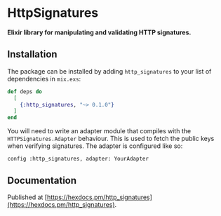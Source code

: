 # HttpSignatures

**Elixir library for manipulating and validating HTTP signatures.**

## Installation

The package can be installed by adding `http_signatures` to your list
of dependencies in `mix.exs`:

```elixir
def deps do
  [
    {:http_signatures, "~> 0.1.0"}
  ]
end
```

You will need to write an adapter module that compiles with the
`HTTPSignatures.Adapter` behaviour.  This is used to fetch the public
keys when verifying signatures.  The adapter is configured like so:

```
config :http_signatures, adapter: YourAdapter
```

## Documentation

Published at [https://hexdocs.pm/http_signatures](https://hexdocs.pm/http_signatures).
